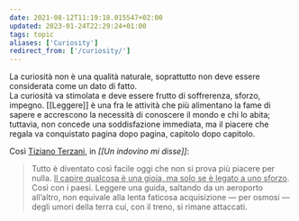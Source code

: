 ```yaml
---
date: 2021-08-12T11:19:18.015547+02:00
updated: 2023-01-24T22:29:24+01:00
tags: topic
aliases: ['Curiosity']
redirect_from: ['/curiosity/']
---
```

La curiosità non è una qualità naturale, soprattutto non deve essere considerata come un dato di fatto.  
La curiosità va stimolata e deve essere frutto di soffrerenza, sforzo, impegno. [[Leggere]] è una fra le attività che più alimentano la fame di sapere e accrescono la necessità di conoscere il mondo e chi lo abita; tuttavia, non concede una soddisfazione immediata, ma il piacere che regala va conquistato pagina dopo pagina, capitolo dopo capitolo.

Così [Tiziano Terzani](https://it.wikipedia.org/wiki/Tiziano_Terzani 'Tiziano Terzani su Wikipedia'), in *[[Un indovino mi disse]]*:

> Tutto è diventato così facile oggi che non si prova più piacere per nulla. <u>Il capire qualcosa è una gioia, ma solo se è legato a uno sforzo</u>. Così con i paesi. Leggere una guida, saltando da un aeroporto all’altro, non equivale alla lenta faticosa acquisizione — per osmosi — degli umori della terra cui, con il treno, si rimane attaccati.